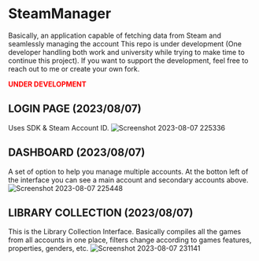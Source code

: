 # SteamManager
Basically, an application capable of fetching data from Steam and seamlessly managing the account
This repo is under development (One developer handling both work and university while trying to make time to continue this project).
If you want to support the development, feel free to reach out to me or create your own fork.

<b style="color:red">UNDER DEVELOPMENT</b>

LOGIN PAGE (2023/08/07)
-----------------------
Uses SDK & Steam Account ID.
![Screenshot 2023-08-07 225336](https://github.com/AndresRodriguezToca/SteamManager/assets/48394901/7b3e63f2-f297-4df4-bc43-c5d8e3144134)

DASHBOARD (2023/08/07)
----------------------
A set of option to help you manage multiple accounts. At the botton left of the interface you can see a main account and secondary accounts above.
![Screenshot 2023-08-07 225448](https://github.com/AndresRodriguezToca/SteamManager/assets/48394901/a443ab3d-13ed-4471-8e4d-65ca5ab7d30f)

LIBRARY COLLECTION (2023/08/07)
-------------------------------
This is the Library Collection Interface. Basically compiles all the games from all accounts in one place, filters change according to games features, properties, genders, etc. 
![Screenshot 2023-08-07 231141](https://github.com/AndresRodriguezToca/SteamManager/assets/48394901/60583690-ce7a-4779-9e87-1bf8a4f1d3c9)


